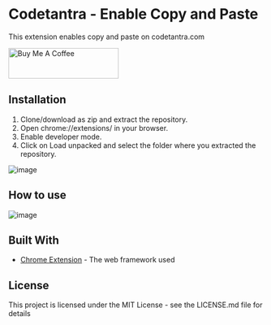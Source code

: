 # Codetantra - Enable Copy and Paste

This extension enables copy and paste on codetantra.com

<a href="https://www.buymeacoffee.com/sauravhathi" target="_blank"><img src="https://cdn.buymeacoffee.com/buttons/v2/arial-yellow.png" alt="Buy Me A Coffee" style="height: 60px !important;width: 217px !important;" ></a>

## Installation
1. Clone/download as zip and extract the repository.
2. Open chrome://extensions/ in your browser.
3. Enable developer mode.
4. Click on Load unpacked and select the folder where you extracted the repository.

![image](https://github.com/sauravhathi/codetantra-enable-copy-and-paste/assets/61316762/fb0a6890-d567-4d24-a13f-f1418524fc74)

## How to use

![image](https://github.com/sauravhathi/codetantra-enable-copy-and-paste/assets/61316762/02044f72-da9d-410c-b18f-e613cd28b93c)

## Built With

* [Chrome Extension](https://developer.chrome.com/extensions) - The web framework used

## License
This project is licensed under the MIT License - see the LICENSE.md file for details
